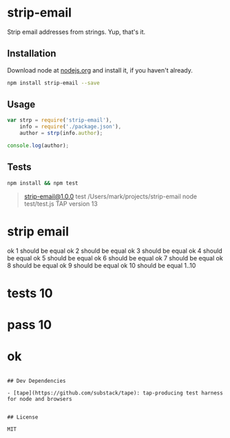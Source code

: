 # strip-email 

Strip email addresses from strings. Yup, that's it.

## Installation

Download node at [nodejs.org](http://nodejs.org) and install it, if you haven't already.

```sh
npm install strip-email --save
```

## Usage

```js
var strp = require('strip-email'),
    info = require('./package.json'),
    author = strp(info.author);

console.log(author);
```

## Tests

```sh
npm install && npm test
```

> strip-email@1.0.0 test /Users/mark/projects/strip-email
> node test/test.js
TAP version 13
# strip email
ok 1 should be equal
ok 2 should be equal
ok 3 should be equal
ok 4 should be equal
ok 5 should be equal
ok 6 should be equal
ok 7 should be equal
ok 8 should be equal
ok 9 should be equal
ok 10 should be equal
1..10
# tests 10
# pass  10
# ok

```

## Dev Dependencies

- [tape](https://github.com/substack/tape): tap-producing test harness for node and browsers


## License

MIT
